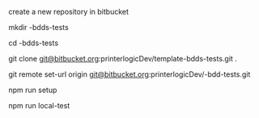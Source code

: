 

create a new repository in bitbucket

mkdir <new-projec>-bdds-tests

cd <new-projec>-bdds-tests

git clone git@bitbucket.org:printerlogicDev/template-bdds-tests.git .

git remote set-url origin git@bitbucket.org:printerlogicDev/<new-projec>-bdd-tests.git

npm run setup

npm run local-test